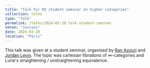 ```yaml
---
title: "Talk for M2 student seminar on higher categories"
collection: talks
type: "Talk"
permalink: /talks/2024-03-20-talk-student-seminar
venue: "Jussieu"
date: 2024-03-20
location: "Paris"
---
```


This talk was given at a student seminar, organised by [Ran Azouri](https://ranazouri.com) and [Jordan Levin](https://sites.google.com/view/jordanlevin). The topic was cartesian fibrations of $\infty$-categories and Lurie's straightening / unstraightening equivalence.

